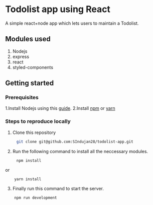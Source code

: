 # Todolist app using React
A simple react+node app which lets users to maintain a Todolist.

## Modules used
1. Nodejs
2. express
3. react
4. styled-components

## Getting started

 ### Prerequisites
1.Install Nodejs using this [guide](https://nodejs.org/en/download/).
2.Install [npm](https://www.npmjs.com/get-npm) or [yarn](https://classic.yarnpkg.com/en/docs/install/#debian-stable)

 ### Steps to reproduce locally
  1. Clone this repository
```bash
     git clone git@github.com:SIndujan28/todolist-app.git
```
  2. Run the following command to install all the neccessary modules.
```
     npm install
```
  or
```
    yarn install
```

  3. Finally run this command to start the server.
```bash
    npm run development
```

